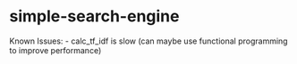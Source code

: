 # simple-search-engine

Known Issues:
    - calc_tf_idf is slow (can maybe use functional programming to improve performance)